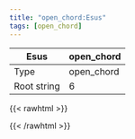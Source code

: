 ```yaml
---
title: "open_chord:Esus"
tags: [open_chord]
---
```


|Esus|open_chord|
|---|---|
|Type|open_chord|
|Root string|6|
{{< rawhtml >}}
<div class="container"></div>
<script>
const selector = '#container';
const chord = new ChordBox(selector);
chord.draw((new String("022200")));
</script>
{{< /rawhtml >}}
